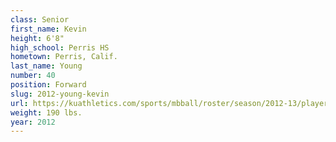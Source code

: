 ```yaml
---
class: Senior
first_name: Kevin
height: 6'8"
high_school: Perris HS
hometown: Perris, Calif.
last_name: Young
number: 40
position: Forward
slug: 2012-young-kevin
url: https://kuathletics.com/sports/mbball/roster/season/2012-13/player/kevin-young/
weight: 190 lbs.
year: 2012
---
```

